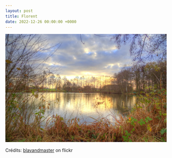 ```yaml
---
layout: post
title: Florent
date: 2022-12-26 00:00:00 +0000
---
```


![Florent](/images/2022-12-26.jpg)

Crédits: [blavandmaster](https://www.flickr.com/people/blavandmaster/) on flickr
